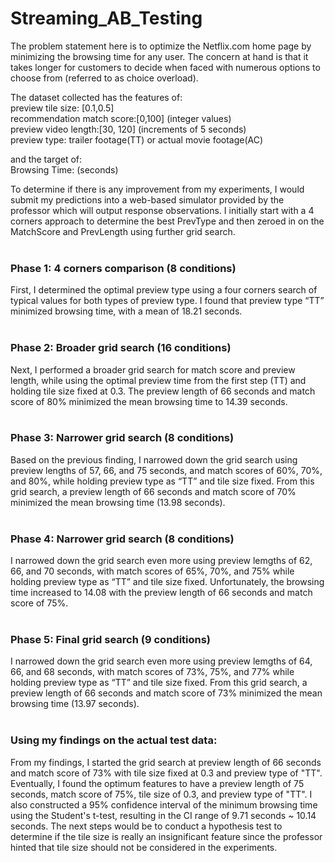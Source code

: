 # Streaming_AB_Testing

The problem statement here is to optimize the Netflix.com home page by minimizing the browsing time for any user. The concern at hand is that it takes longer for customers to decide when faced with numerous options to choose from (referred to as choice overload). 

The dataset collected has the features of: <br>
preview tile size: [0.1,0.5] <br>
recommendation match score:[0,100] (integer values) <br>
preview video length:[30, 120] (increments of 5 seconds) <br>
preview type: trailer footage(TT) or actual movie footage(AC) <br>

and the target of: <br>
Browsing Time: (seconds) 

To determine if there is any improvement from my experiments, I would submit my predictions into a web-based simulator provided by the professor which will output response observations. I initially start with a 4 corners approach to determine the best PrevType and then zeroed in on the MatchScore and PrevLength using further grid search. <br><br>

### Phase 1: 4 corners comparison (8 conditions)
First, I determined the optimal preview type using a four corners search of typical values for both types of preview type. I found that preview type “TT”  minimized browsing time, with a mean of 18.21 seconds. <br><br>

### Phase 2: Broader grid search (16 conditions)
Next, I performed a broader grid search for match score and preview length, while using the optimal preview time from the first step (TT) and holding tile size fixed at 0.3. The preview length of 66 seconds and match score of 80% minimized the mean browsing time to 14.39 seconds. <br><br>

### Phase 3: Narrower grid search (8 conditions)
Based on the previous finding, I narrowed down the grid search using preview lengths of 57, 66, and 75 seconds, and match scores of 60%, 70%, and 80%, while holding preview type as “TT” and tile size fixed. From this grid search, a preview length of 66 seconds and match score of 70% minimized the mean browsing time (13.98 seconds). <br><br>

### Phase 4: Narrower grid search (8 conditions)
I narrowed down the grid search even more using preview lemgths of 62, 66, and 70 seconds, with match scores of 65%, 70%, and 75% while holding preview type as “TT” and tile size fixed. Unfortunately, the browsing time increased to 14.08 with the preview length of 66 seconds and match score of 75%. <br><br>

### Phase 5: Final grid search (9 conditions)
I narrowed down the grid search even more using preview lemgths of 64, 66, and 68 seconds, with match scores of 73%, 75%, and 77% while holding preview type as “TT” and tile size fixed. From this grid search, a preview length of 66 seconds and match score of 73% minimized the mean browsing time (13.97 seconds). <br><br>

### Using my findings on the actual test data:
From my findings, I started the grid search at preview length of 66 seconds and match score of 73% with tile size fixed at 0.3 and preview type of "TT". Eventually, I found the optimum features to have a preview length of 75 seconds, match score of 75%, tile size of 0.3, and preview type of "TT". I also constructed a 95% confidence interval of the minimum browsing time using the Student's t-test, resulting in the CI range of 9.71 seconds ~ 10.14 seconds. 
The next steps would be to conduct a hypothesis test to determine if the tile size is really an insignificant feature since the professor hinted that tile size should not be considered in the experiments.
